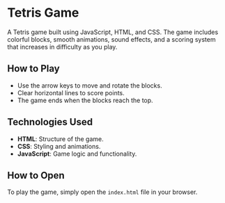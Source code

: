 # Tetris Game

A Tetris game built using JavaScript, HTML, and CSS. The game includes colorful blocks, smooth animations, sound effects, and a scoring system that increases in difficulty as you play.

## How to Play

- Use the arrow keys to move and rotate the blocks.
- Clear horizontal lines to score points.
- The game ends when the blocks reach the top.

## Technologies Used

- **HTML**: Structure of the game.
- **CSS**: Styling and animations.
- **JavaScript**: Game logic and functionality.

## How to Open

To play the game, simply open the `index.html` file in your browser.
